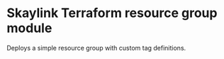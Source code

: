 # Skaylink Terraform resource group module

Deploys a simple resource group with custom tag definitions.
